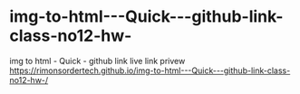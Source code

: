 # img-to-html---Quick---github-link-class-no12-hw-
img to html - Quick - github link
live link privew 
https://rimonsordertech.github.io/img-to-html---Quick---github-link-class-no12-hw-/

